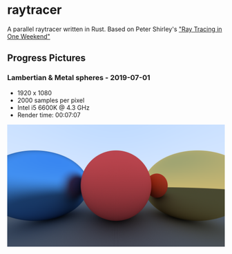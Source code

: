 # raytracer

A parallel raytracer written in Rust. Based on Peter Shirley's ["Ray Tracing in One
Weekend"](http://www.realtimerendering.com/raytracing/Ray%20Tracing%20in%20a%20Weekend.pdf)

## Progress Pictures

### Lambertian & Metal spheres - 2019-07-01
- 1920 x 1080
- 2000 samples per pixel
- Intel i5 6600K @ 4.3 GHz
- Render time: 00:07:07

![](/img/spheres.png "Lambertian & Metal spheres")
